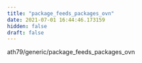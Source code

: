 ```yaml
---
title: "package_feeds_packages_ovn"
date: 2021-07-01 16:44:46.173159
hidden: false
draft: false
---
```


ath79/generic/package_feeds_packages_ovn

